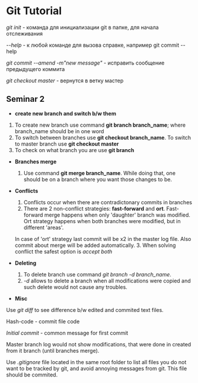 # Git Tutorial

*git init* - команда для инициализации git в папке, для начала отслеживания

*--help* - к любой команде для вызова справке, например git commit --help

*git commit --amend -m"new message"* - исправить сообщение предыдущего коммита

*git checkout master* - вернутся в ветку мастер

## Seminar 2
* __create new branch and switch b/w them__
1. To create new branch use command **git branch branch_name**; where branch_name should be in one word
2. To switch between branches use **git checkout branch_name**. To switch to master branch use **git checkout master**
3. To check on what branch you are use **git branch**

* __Branches merge__ 
    1. Use command __git merge branch_name__. While doing that, one should be on a branch where you want those changes to be. 

* __Conflicts__
    1. Conflicts occur when there are contradictonary commits in branches
    2. There are 2 non-conflict strategies: __fast-forward__ and __ort__. Fast-forward merge happens when only 'daughter' branch was modified. Ort strategy happens when both branches were modified, but in different 'areas'. 

    In case of 'ort' strategy last commit will be x2 in the master log file. Also commit about merge will be added automatically. 
    3. When solving conflict the safest option is _accept both_

* __Deleting__

    1. To delete branch use command *git branch -d branch_name*. 
    2. *-d* allows to delete a branch when all modifications were copied and such delete would not cause any troubles. 

* __Misc__

Use *git diff* to see difference b/w edited and commited text files. 

Hash-code - commit file code

*Initial commit* - common message for first commit 

Master branch log would not show modifications, that were done in created from it branch (until branches merge). 

Use *.gitignore* file located in the same root folder to list all files you do not want to be tracked by git, and avoid annoying messages from git. This file should be commited. 

